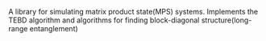 A library for simulating matrix product state(MPS) systems. Implements the TEBD algorithm and algorithms for finding block-diagonal structure(long-range entanglement)
